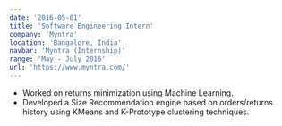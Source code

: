 ```yaml
---
date: '2016-05-01'
title: 'Software Engineering Intern'
company: 'Myntra'
location: 'Bangalore, India'
navbar: 'Myntra (Internship)'
range: 'May - July 2016'
url: 'https://www.myntra.com/'
---
```


- Worked on returns minimization using Machine Learning.
- Developed a Size Recommendation engine based on orders/returns history using KMeans and K-Prototype clustering techniques.
